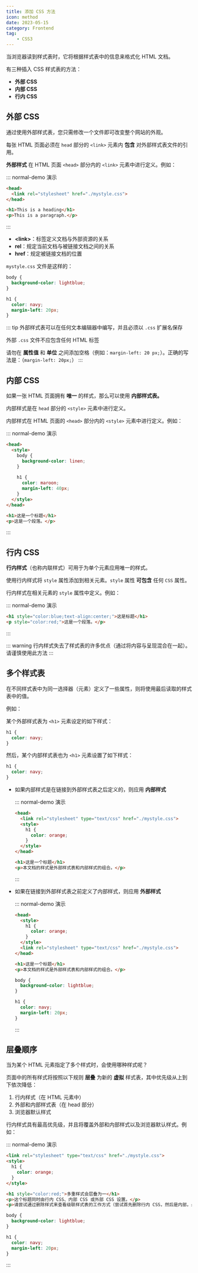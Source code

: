 ```yaml
---
title: 添加 CSS 方法
icon: method
date: 2023-05-15
category: Frontend
tag:
    - CSS3
---
```


当浏览器读到样式表时，它将根据样式表中的信息来格式化 HTML 文档。

有三种插入 CSS 样式表的方法：

- **外部 CSS**
- **内部 CSS**
- **行内 CSS**

## 外部 CSS

通过使用外部样式表，您只需修改一个文件即可改变整个网站的外观。

每张 HTML 页面必须在 `head` 部分的 `<link>` 元素内 **包含** 对外部样式表文件的引用。

**外部样式** 在 HTML 页面 `<head>` 部分内的 `<link>` 元素中进行定义。例如：

::: normal-demo 演示

```html
<head>
  <link rel="stylesheet" href="./mystyle.css">
</head>

<h1>This is a heading</h1>
<p>This is a paragraph.</p>
```

:::

- **\<link>**：标签定义文档与外部资源的关系
- **rel**：规定当前文档与被链接文档之间的关系
- **href**：规定被链接文档的位置

`mystyle.css` 文件是这样的：

```css
body {
  background-color: lightblue;
}

h1 {
  color: navy;
  margin-left: 20px;
}
```

::: tip
外部样式表可以在任何文本编辑器中编写，并且必须以 `.css` 扩展名保存

外部 `.css` 文件不应包含任何 HTML 标签

请勿在 **属性值** 和 **单位** 之间添加空格（例如：`margin-left: 20 px;`）。正确的写法是：（`margin-left: 20px;`）
:::

## 内部 CSS

如果一张 HTML 页面拥有 **唯一** 的样式，那么可以使用 **内部样式表。**

内部样式是在 `head` 部分的 `<style>` 元素中进行定义。

内部样式在 HTML 页面的 `<head>` 部分内的 `<style>` 元素中进行定义。例如：

::: normal-demo 演示

```html
<head>
  <style>
    body {
      background-color: linen;
    }
    
    h1 {
      color: maroon;
      margin-left: 40px;
    }
  </style>
</head>

<h1>这是一个标题</h1>
<p>这是一个段落。</p>
```

:::

## 行内 CSS

**行内样式**（也称内联样式）可用于为单个元素应用唯一的样式。

使用行内样式将 `style` 属性添加到相关元素。`style` 属性 **可包含** 任何 `CSS` 属性。

行内样式在相关元素的 `style` 属性中定义。例如：

::: normal-demo 演示

```html
<h1 style="color:blue;text-align:center;">这是标题</h1>
<p style="color:red;">这是一个段落。</p>
```

:::

::: warning
行内样式失去了样式表的许多优点（通过将内容与呈现混合在一起）。请谨慎使用此方法
:::

## 多个样式表

在不同样式表中为同一选择器（元素）定义了一些属性，则将使用最后读取的样式表中的值。

例如：

某个外部样式表为 `<h1>` 元素设定的如下样式：

```css
h1 {
  color: navy;
}
```

然后，某个内部样式表也为 `<h1>` 元素设置了如下样式：

```css
h1 {
  color: navy;
}
```

- 如果内部样式是在链接到外部样式表之后定义的，则应用 **内部样式**

    ::: normal-demo 演示

    ```html
    <head>
      <link rel="stylesheet" type="text/css" href="./mystyle.css">
      <style>
        h1 {
          color: orange;
        }
      </style>
    </head>

    <h1>这是一个标题</h1>
    <p>本文档的样式是外部样式表和内部样式的组合。</p>
    ```

    :::

- 如果在链接到外部样式表之前定义了内部样式，则应用 **外部样式**

    ::: normal-demo 演示
    
    ```html
    <head>
      <style>
        h1 {
          color: orange;
        }
      </style>
      <link rel="stylesheet" type="text/css" href="./mystyle.css">
    </head>
    
    <h1>这是一个标题</h1>
    <p>本文档的样式是外部样式表和内部样式的组合。</p>
    ```

    ```css
    body {
      background-color: lightblue;
    }
    
    h1 {
      color: navy;
      margin-left: 20px;
    }
    ```
    
    :::

## 层叠顺序

当为某个 HTML 元素指定了多个样式时，会使用哪种样式呢？

页面中的所有样式将按照以下规则 **层叠** 为新的 **虚拟** 样式表，其中优先级从上到下依次降低：

1. 行内样式（在 HTML 元素中）
2. 外部和内部样式表（在 head 部分）
3. 浏览器默认样式

行内样式具有最高优先级，并且将覆盖外部和内部样式以及浏览器默认样式。例如：

::: normal-demo 演示

```html
<link rel="stylesheet" type="text/css" href="./mystyle.css">
<style>
  h1 {
    color: orange;
  }
</style>

<h1 style="color:red;">多重样式会层叠为一</h1>
<p>这个标题同时由行内 CSS、内部 CSS 或外部 CSS 设置。</p>
<p>请尝试通过删除样式来查看级联样式表的工作方式（尝试首先删除行内 CSS，然后是内部，最后是外部）。</p>
```

```css
body {
  background-color: lightblue;
}

h1 {
  color: navy;
  margin-left: 20px;
}
```

:::

